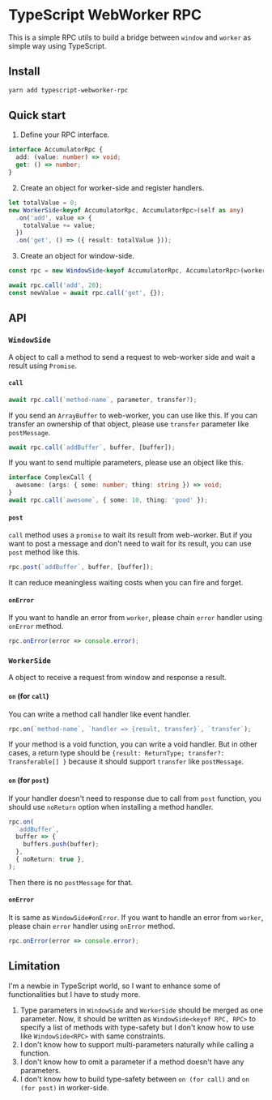 # TypeScript WebWorker RPC

This is a simple RPC utils to build a bridge between `window` and `worker` as simple way using TypeScript.

## Install

```bash
yarn add typescript-webworker-rpc
```

## Quick start

1. Define your RPC interface.

```typescript
interface AccumulatorRpc {
  add: (value: number) => void;
  get: () => number;
}
```

2. Create an object for worker-side and register handlers.

```typescript
let totalValue = 0;
new WorkerSide<keyof AccumulatorRpc, AccumulatorRpc>(self as any)
  .on('add', value => {
    totalValue += value;
  })
  .on('get', () => ({ result: totalValue }));
```

3. Create an object for window-side.

```typescript
const rpc = new WindowSide<keyof AccumulatorRpc, AccumulatorRpc>(worker);

await rpc.call('add', 20);
const newValue = await rpc.call('get', {});
```

## API

### `WindowSide`

A object to call a method to send a request to web-worker side and wait a result using `Promise`.

#### `call`

```typescript
await rpc.call(`method-name`, parameter, transfer?);
```

If you send an `ArrayBuffer` to web-worker, you can use like this. If you can transfer an ownership of that object, please use `transfer` parameter like `postMessage`.

```typescript
await rpc.call(`addBuffer`, buffer, [buffer]);
```

If you want to send multiple parameters, please use an object like this.

```typescript
interface ComplexCall {
  awesome: (args: { some: number; thing: string }) => void;
}
await rpc.call(`awesome`, { some: 10, thing: 'good' });
```

#### `post`

`call` method uses a `promise` to wait its result from web-worker. But if you want to post a message and don't need to wait for its result, you can use `post` method like this.

```typescript
rpc.post(`addBuffer`, buffer, [buffer]);
```

It can reduce meaningless waiting costs when you can fire and forget.

#### `onError`

If you want to handle an error from `worker`, please chain `error` handler using `onError` method.

```typescript
rpc.onError(error => console.error);
```

### `WorkerSide`

A object to receive a request from window and response a result.

#### `on` (for `call`)

You can write a method call handler like event handler.

```typescript
rpc.on(`method-name`, `handler => {result, transfer}`, `transfer`);
```

If your method is a void function, you can write a void handler. But in other cases, a return type should be `{result: ReturnType; transfer?: Transferable[] }` because it should support `transfer` like `postMessage`.

#### `on` (for `post`)

If your handler doesn't need to response due to call from `post` function, you should use `noReturn` option when installing a method handler.

```typescript
rpc.on(
  `addBuffer`,
  buffer => {
    buffers.push(buffer);
  },
  { noReturn: true },
);
```

Then there is no `postMessage` for that.

#### `onError`

It is same as `WindowSide#onError`.
If you want to handle an error from `worker`, please chain `error` handler using `onError` method.

```typescript
rpc.onError(error => console.error);
```

## Limitation

I'm a newbie in TypeScript world, so I want to enhance some of functionalities but I have to study more.

1. Type parameters in `WindowSide` and `WorkerSide` should be merged as one parameter. Now, it should be written as `WindowSide<keyof RPC, RPC>` to specify a list of methods with type-safety but I don't know how to use like `WindowSide<RPC>` with same constraints.
2. I don't know how to support multi-parameters naturally while calling a function.
3. I don't know how to omit a parameter if a method doesn't have any parameters.
4. I don't know how to build type-safety between `on (for call)` and `on (for post)` in worker-side.
